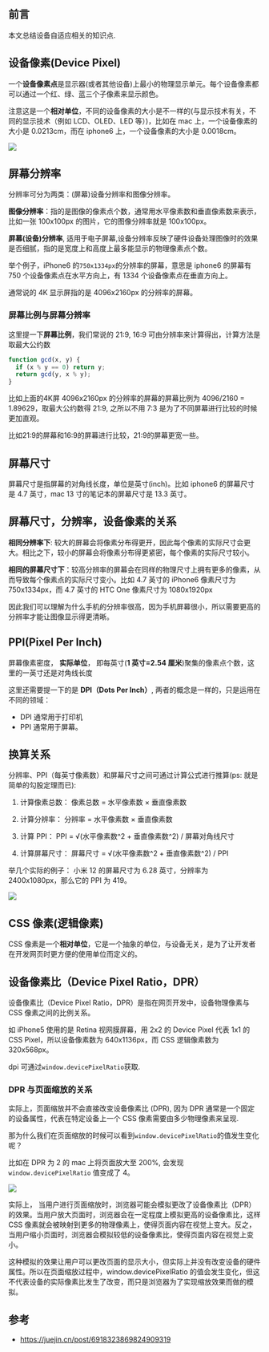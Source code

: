 ## 前言

本文总结设备自适应相关的知识点.
## 设备像素(Device Pixel)

一个**设备像素点**是显示器(或者其他设备)上最小的物理显示单元。每个设备像素都可以通过一个红、绿、蓝三个子像素来显示颜色。

注意这是一个**相对单位**，不同的设备像素的大小是不一样的(与显示技术有关，不同的显示技术（例如 LCD、OLED、LED 等）)，比如在 mac 上，一个设备像素的大小是 0.0213cm，而在 iphone6 上，一个设备像素的大小是 0.0018cm。

![](https://cdn.jsdelivr.net/gh/chenxiaoyao6228/cloudimg@main/2023/device-pixel.png)

## 屏幕分辨率

分辨率可分为两类：(屏幕)设备分辨率和图像分辨率。

**图像分辨率**：指的是图像的像素点个数，通常用水平像素数和垂直像素数来表示，比如一张 100x100px 的图片，它的图像分辨率就是 100x100px。

**屏幕(设备)分辨率**, 适用于电子屏幕,设备分辨率反映了硬件设备处理图像时的效果是否细腻，指的是宽度上和高度上最多能显示的物理像素点个数。

举个例子，iPhone6 的`750x1334px`的分辨率的屏幕，意思是 iphone6 的屏幕有 750 个设备像素点在水平方向上，有 1334 个设备像素点在垂直方向上。

通常说的 4K 显示屏指的是 4096x2160px 的分辨率的屏幕。

### 屏幕比例与屏幕分辨率

这里提一下**屏幕比例**，我们常说的 21:9, 16:9 可由分辨率来计算得出，计算方法是取最大公约数
```js
function gcd(x, y) {
  if (x % y == 0) return y;
  return gcd(y, x % y);
}
```

比如上面的4K屏 4096x2160px 的分辨率的屏幕的屏幕比例为 4096/2160 = 1.89629，取最大公约数得 21:9, 之所以不用 7:3 是为了不同屏幕进行比较的时候更加直观。

比如21:9的屏幕和16:9的屏幕进行比较，21:9的屏幕更宽一些。

## 屏幕尺寸

屏幕尺寸是指屏幕的对角线长度，单位是英寸(inch)。比如 iphone6 的屏幕尺寸是 4.7 英寸，mac 13 寸的笔记本的屏幕尺寸是 13.3 英寸。

## 屏幕尺寸，分辨率，设备像素的关系

**相同分辨率下**: 较大的屏幕会将像素分布得更开，因此每个像素的实际尺寸会更大。相比之下，较小的屏幕会将像素分布得更紧密，每个像素的实际尺寸较小。

**相同的屏幕尺寸下**：较高分辨率的屏幕会在同样的物理尺寸上拥有更多的像素，从而导致每个像素点的实际尺寸变小。比如 4.7 英寸的 iPhone6 像素尺寸为 750x1334px，而 4.7 英寸的 HTC One 像素尺寸为 1080x1920px

因此我们可以理解为什么手机的分辨率很高，因为手机屏幕很小，所以需要更高的分辨率才能让图像显示得更清晰。

## PPI(Pixel Per Inch)

屏幕像素密度， **实际单位**， 即每英寸(**1 英寸=2.54 厘米**)聚集的像素点个数，这里的一英寸还是对角线长度

这里还需要提一下的是 **DPI（Dots Per Inch）**, 两者的概念是一样的，只是运用在不同的领域：

- DPI 通常用于打印机
- PPI 通常用于屏幕。

## 换算关系

分辨率、PPI（每英寸像素数）和屏幕尺寸之间可通过计算公式进行推算(ps: 就是简单的勾股定理而已):

1. 计算像素总数：
   像素总数 = 水平像素数 × 垂直像素数

1. 计算分辨率：
   分辨率 = 水平像素数 × 垂直像素数

1. 计算 PPI：
   PPI = √(水平像素数^2 + 垂直像素数^2) / 屏幕对角线尺寸

1. 计算屏幕尺寸：
   屏幕尺寸 = √(水平像素数^2 + 垂直像素数^2) / PPI

举几个实际的例子： 小米 12 的屏幕尺寸为 6.28 英寸，分辨率为 2400x1080px，那么它的 PPI 为 419。

![](https://cdn.jsdelivr.net/gh/chenxiaoyao6228/cloudimg@main/2023/xiaomi-12-ppi.png)

## CSS 像素(逻辑像素)

CSS 像素是一个**相对单位**，它是一个抽象的单位，与设备无关，是为了让开发者在开发网页时更方便的使用单位而定义的。

## 设备像素比（Device Pixel Ratio，DPR）

设备像素比（Device Pixel Ratio，DPR）是指在网页开发中，设备物理像素与 CSS 像素之间的比例关系。

如 iPhone5 使用的是 Retina 视网膜屏幕，用 2x2 的 Device Pixel 代表 1x1 的 CSS Pixel，所以设备像素数为 640x1136px，而 CSS 逻辑像素数为 320x568px。

dpi 可通过`window.devicePixelRatio`获取.

### DPR 与页面缩放的关系

实际上，页面缩放并不会直接改变设备像素比 (DPR), 因为 DPR 通常是一个固定的设备属性，代表在特定设备上一个 CSS 像素需要由多少物理像素来呈现.

那为什么我们在页面缩放的时候可以看到`window.devicePixelRatio`的值发生变化呢？

比如在 DPR 为 2 的 mac 上将页面放大至 200%, 会发现 `window.devicePixelRatio` 值变成了 4。

![](https://cdn.jsdelivr.net/gh/chenxiaoyao6228/cloudimg@main/2023/dpr-with-page-scale.png)

实际上， 当用户进行页面缩放时，浏览器可能会模拟更改了设备像素比（DPR）的效果。当用户放大页面时，浏览器会在一定程度上模拟更高的设备像素比，这样 CSS 像素就会被映射到更多的物理像素上，使得页面内容在视觉上变大。反之，当用户缩小页面时，浏览器会模拟较低的设备像素比，使得页面内容在视觉上变小。

这种模拟的效果让用户可以更改页面的显示大小，但实际上并没有改变设备的硬件属性。所以在页面缩放过程中，window.devicePixelRatio 的值会发生变化，但这不代表设备的实际像素比发生了改变，而只是浏览器为了实现缩放效果而做的模拟。

## 参考

- https://juejin.cn/post/6918323869824909319